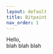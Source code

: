 ```yaml
---
layout: default
title: Bitpaint
nav_order: 1
---
```



<span class="fs-8">Hello,</span><br>
blah blah blah<br><br>



